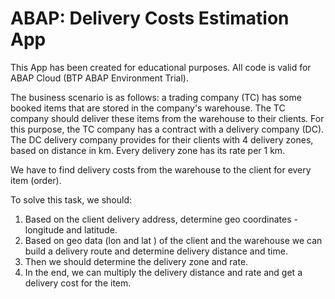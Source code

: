 # ABAP: Delivery Costs Estimation App
This App has been created for educational purposes. All code is valid for ABAP Cloud (BTP ABAP Environment Trial).

The business scenario is as follows: a trading company (TC) has some booked items that are stored in the company's warehouse. The TC company should deliver these items from the warehouse to their clients. For this purpose, the TC company has a contract with a delivery company (DC). The DC delivery company provides for their clients with 4 delivery zones, based on distance in km. Every delivery zone has its rate per 1 km. 

We have to find delivery costs from the warehouse to the client for every item (order). 

To solve this task,  we should:
1. Based on the client delivery address, determine geo coordinates - longitude and latitude.
2. Based on geo data (lon and lat ) of the client and the warehouse we can build a delivery route and determine delivery distance and time.
3. Then we should determine the delivery zone and rate.
4. In the end, we can multiply the delivery distance and rate and get a delivery cost for the item.
